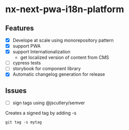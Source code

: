 #  nx-next-pwa-i18n-platform

## Features

- [x] Develope at scale using monorepository pattern
- [x] support PWA
- [x] support Internationalization
  - get localized version of content from CMS
- [ ] cypress tests
- [ ] storybook for component library
- [x] Automatic changelog generation for release

## Issues

- [ ] sign tags using @jscutlery/semver

Creates a signed tag by adding -s
```
git tag -s mytag
```